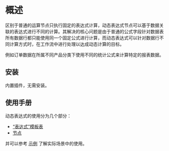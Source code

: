 # 概述

<PluginInfo name="workflow-dynamic-calculation" link="/handbook/workflow-dynamic-calculation"></PluginInfo>

区别于普通的运算节点只执行固定的表达式计算，动态表达式节点可以基于数据关联的表达式进行不同的计算。其解决的核心问题是由于普通的公式字段针对数据表所有数据行都只能使用同一个固定公式进行计算，而动态表达式可以针对数据行不同计算方式时，在工作流中进行处理以达成动态计算的目标。

例如订单数据在所属不同产品分类下使用不同的统计公式来计算特定的报表数据。

## 安装

内置插件，无需安装。

## 使用手册

动态表达式的使用分为几个部分：

- [“表达式”模板表](./collection.md)
- [节点](./node.md)

并可以参考 [示例](./example.md) 了解实际场景中的使用。
